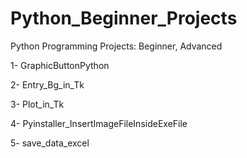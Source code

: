 # Python_Beginner_Projects
Python Programming Projects: Beginner, Advanced

1- GraphicButtonPython

2- Entry_Bg_in_Tk

3- Plot_in_Tk

4- Pyinstaller_InsertImageFileInsideExeFile

5- save_data_excel
